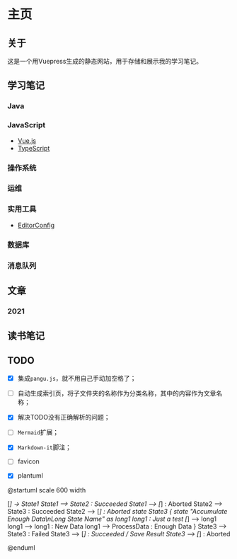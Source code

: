 # 主页

## 关于

这是一个用Vuepress生成的静态网站，用于存储和展示我的学习笔记。

## 学习笔记

### Java

### JavaScript

- [Vue.js](学习笔记/JavaScript/Vue.js.md)
- [TypeScript](学习笔记/JavaScript/TypeScript.md)

### 操作系统

### 运维

### 实用工具

-  [EditorConfig](学习笔记/实用工具/EditorConfig.md)

### 数据库

### 消息队列

## 文章

### 2021

## 读书笔记

## TODO

- [x] 集成`pangu.js`，就不用自己手动加空格了；
- [ ] 自动生成索引页，将子文件夹的名称作为分类名称，其中的内容作为文章名称；
- [x] 解决TODO没有正确解析的问题；
- [ ] `Mermaid`扩展；
- [x] `Markdown-it`脚注；
- [ ] favicon
- [x] plantuml


@startuml
scale 600 width

[*] -> State1
State1 --> State2 : Succeeded
State1 --> [*] : Aborted
State2 --> State3 : Succeeded
State2 --> [*] : Aborted
state State3 {
  state "Accumulate Enough Data\nLong State Name" as long1
  long1 : Just a test
  [*] --> long1
  long1 --> long1 : New Data
  long1 --> ProcessData : Enough Data
}
State3 --> State3 : Failed
State3 --> [*] : Succeeded / Save Result
State3 --> [*] : Aborted

@enduml



